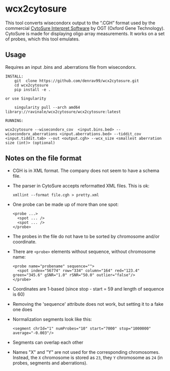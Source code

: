 # wcx2cytosure

This tool converts wisecondorx output to the “.CGH” format used by the
commercial
[CytoSure Interpret Software](https://www.ogt.com/products/246_cytosure_interpret_software)
by OGT (Oxford Gene Technology). CytoSure is made for displaying oligo array measurements.
It works on a set of probes, which this tool emulates. 

## Usage
Requires an input .bins and .aberrations file from wisecondorx. 

    INSTALL:
        git  clone https://github.com/denrav99/wcx2cytosure.git
        cd wcx2cytosure
        pip install -e .
	
    or use Singularity  
    
    	singularity pull --arch amd64 library://ravinale/wcx2cytosure/wcx2cytosure:latest

    RUNNING:
        
    wcx2cytosure --wisecondorx_cov  <input.bins.bed> --wisecondorx_aberrations <input.aberrations.bed> --tiddit_cov <input.tiddit.tab> --out <output.cgh> --wcx_size <smallest aberration size (int)> (optional)
    
## Notes on the file format

- CGH is in XML format. The company does not seem to have a schema file.
- The parser in CytoSure accepts reformatted XML files. This is ok:

      xmllint --format file.cgh > pretty.xml
- One probe can be made up of more than one spot:

      <probe ...>
        <spot ... />
        <spot ... />
      </probe>

- The probes in the file do not have to be sorted by chromosome and/or
  coordinate.
- There are `<probe>` elements without sequence, without chromosome name:

      <probe name="probename" sequence="">
        <spot index="56774" row="334" column="164" red="123.4" green="345.6" gSNR="1.0" rSNR="50.0" outlier="false"/>
      </probe>

- Coordinates are 1-based (since stop - start = 59 and length of sequence is 60)
- Removing the 'sequence' attribute does not work, but setting it to a fake one does
- Normalization segments look like this:

      <segment chrId="1" numProbes="10" start="7000" stop="1000000" average="-0.003"/>
- Segments can overlap each other
- Names "X" and "Y" are not used for the corresponding chromosomes. Instead,
  the `X` chromosome is stored as `23`, they `Y` chromosome as `24` (in probes,
  segments and aberrations).

